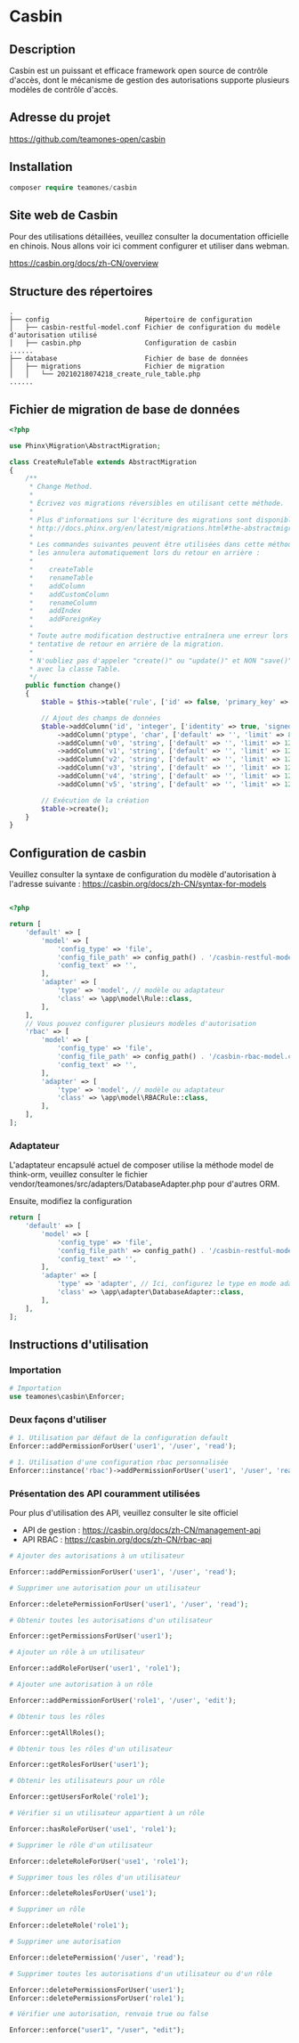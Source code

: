 # Casbin

## Description

Casbin est un puissant et efficace framework open source de contrôle d'accès, dont le mécanisme de gestion des autorisations supporte plusieurs modèles de contrôle d'accès.

## Adresse du projet

https://github.com/teamones-open/casbin

## Installation

```php
composer require teamones/casbin
```

## Site web de Casbin

Pour des utilisations détaillées, veuillez consulter la documentation officielle en chinois. Nous allons voir ici comment configurer et utiliser dans webman.

https://casbin.org/docs/zh-CN/overview

## Structure des répertoires

```
.
├── config                        Répertoire de configuration
│   ├── casbin-restful-model.conf Fichier de configuration du modèle d'autorisation utilisé
│   ├── casbin.php                Configuration de casbin
......
├── database                      Fichier de base de données
│   ├── migrations                Fichier de migration
│   │   └── 20210218074218_create_rule_table.php
......
```

## Fichier de migration de base de données

```php
<?php

use Phinx\Migration\AbstractMigration;

class CreateRuleTable extends AbstractMigration
{
    /**
     * Change Method.
     *
     * Écrivez vos migrations réversibles en utilisant cette méthode.
     *
     * Plus d'informations sur l'écriture des migrations sont disponibles ici :
     * http://docs.phinx.org/en/latest/migrations.html#the-abstractmigration-class
     *
     * Les commandes suivantes peuvent être utilisées dans cette méthode et Phinx
     * les annulera automatiquement lors du retour en arrière :
     *
     *    createTable
     *    renameTable
     *    addColumn
     *    addCustomColumn
     *    renameColumn
     *    addIndex
     *    addForeignKey
     *
     * Toute autre modification destructive entraînera une erreur lors de la
     * tentative de retour en arrière de la migration.
     *
     * N'oubliez pas d'appeler "create()" ou "update()" et NON "save()" lors du travail
     * avec la classe Table.
     */
    public function change()
    {
        $table = $this->table('rule', ['id' => false, 'primary_key' => ['id'], 'engine' => 'InnoDB', 'collation' => 'utf8mb4_general_ci', 'comment' => 'Table de règles']);

        // Ajout des champs de données
        $table->addColumn('id', 'integer', ['identity' => true, 'signed' => false, 'limit' => 11, 'comment' => 'ID principal'])
            ->addColumn('ptype', 'char', ['default' => '', 'limit' => 8, 'comment' => 'Type de règle'])
            ->addColumn('v0', 'string', ['default' => '', 'limit' => 128])
            ->addColumn('v1', 'string', ['default' => '', 'limit' => 128])
            ->addColumn('v2', 'string', ['default' => '', 'limit' => 128])
            ->addColumn('v3', 'string', ['default' => '', 'limit' => 128])
            ->addColumn('v4', 'string', ['default' => '', 'limit' => 128])
            ->addColumn('v5', 'string', ['default' => '', 'limit' => 128]);

        // Exécution de la création
        $table->create();
    }
}

```

## Configuration de casbin

Veuillez consulter la syntaxe de configuration du modèle d'autorisation à l'adresse suivante : https://casbin.org/docs/zh-CN/syntax-for-models

```php

<?php

return [
    'default' => [
        'model' => [
            'config_type' => 'file',
            'config_file_path' => config_path() . '/casbin-restful-model.conf', // Fichier de configuration du modèle d'autorisation
            'config_text' => '',
        ],
        'adapter' => [
            'type' => 'model', // modèle ou adaptateur
            'class' => \app\model\Rule::class,
        ],
    ],
    // Vous pouvez configurer plusieurs modèles d'autorisation
    'rbac' => [
        'model' => [
            'config_type' => 'file',
            'config_file_path' => config_path() . '/casbin-rbac-model.conf', // Fichier de configuration du modèle d'autorisation
            'config_text' => '',
        ],
        'adapter' => [
            'type' => 'model', // modèle ou adaptateur
            'class' => \app\model\RBACRule::class,
        ],
    ],
];
```

### Adaptateur

L'adaptateur encapsulé actuel de composer utilise la méthode model de think-orm, veuillez consulter le fichier vendor/teamones/src/adapters/DatabaseAdapter.php pour d'autres ORM.

Ensuite, modifiez la configuration

```php
return [
    'default' => [
        'model' => [
            'config_type' => 'file',
            'config_file_path' => config_path() . '/casbin-restful-model.conf', // Fichier de configuration du modèle d'autorisation
            'config_text' => '',
        ],
        'adapter' => [
            'type' => 'adapter', // Ici, configurez le type en mode adaptateur
            'class' => \app\adapter\DatabaseAdapter::class,
        ],
    ],
];
```

## Instructions d'utilisation

### Importation

```php
# Importation
use teamones\casbin\Enforcer;
```

### Deux façons d'utiliser

```php
# 1. Utilisation par défaut de la configuration default
Enforcer::addPermissionForUser('user1', '/user', 'read');

# 1. Utilisation d'une configuration rbac personnalisée
Enforcer::instance('rbac')->addPermissionForUser('user1', '/user', 'read');
```

### Présentation des API couramment utilisées

Pour plus d'utilisation des API, veuillez consulter le site officiel

- API de gestion : https://casbin.org/docs/zh-CN/management-api
- API RBAC : https://casbin.org/docs/zh-CN/rbac-api

```php
# Ajouter des autorisations à un utilisateur

Enforcer::addPermissionForUser('user1', '/user', 'read');

# Supprimer une autorisation pour un utilisateur

Enforcer::deletePermissionForUser('user1', '/user', 'read');

# Obtenir toutes les autorisations d'un utilisateur

Enforcer::getPermissionsForUser('user1'); 

# Ajouter un rôle à un utilisateur

Enforcer::addRoleForUser('user1', 'role1');

# Ajouter une autorisation à un rôle

Enforcer::addPermissionForUser('role1', '/user', 'edit');

# Obtenir tous les rôles

Enforcer::getAllRoles();

# Obtenir tous les rôles d'un utilisateur

Enforcer::getRolesForUser('user1');

# Obtenir les utilisateurs pour un rôle

Enforcer::getUsersForRole('role1');

# Vérifier si un utilisateur appartient à un rôle

Enforcer::hasRoleForUser('use1', 'role1');

# Supprimer le rôle d'un utilisateur

Enforcer::deleteRoleForUser('use1', 'role1');

# Supprimer tous les rôles d'un utilisateur

Enforcer::deleteRolesForUser('use1');

# Supprimer un rôle

Enforcer::deleteRole('role1');

# Supprimer une autorisation

Enforcer::deletePermission('/user', 'read');

# Supprimer toutes les autorisations d'un utilisateur ou d'un rôle

Enforcer::deletePermissionsForUser('user1');
Enforcer::deletePermissionsForUser('role1');

# Vérifier une autorisation, renvoie true ou false

Enforcer::enforce("user1", "/user", "edit");
```
